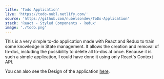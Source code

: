 ```yaml
---
title: 'Todo Application'
live: 'https://todo-nubl.netlify.com/'
source: 'https://github.com/nubelsondev/ToDo-Application'
stack: 'React - Styled Components - Redux'
image: './todo.png'
---
```


This is a very simple to-do application made with React and Redux to train some knowledge in State management.
It allows the creation and removal of to-dos, including the possibility to delete all to-dos at once.
Because it is such a simple application, I could have done it using only React's Context API.

You can also see the Design of the application [here](https://www.figma.com/file/5lqv2bMpmNIwg9OIrQFU1u/Todo-App).
